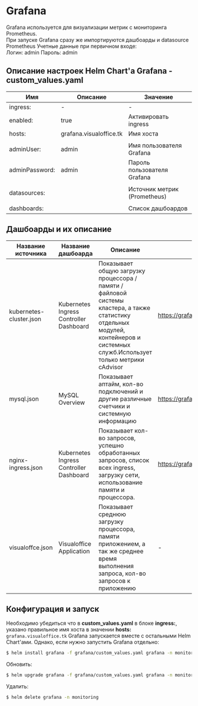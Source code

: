 # Grafana
Grafana используется для визуализации метрик с мониторинга Prometheus.  
При запуске Grafana сразу же импортируются дашбоарды и datasource Prometheus
Учетные данные при первичном входе:  
Логин: admin
Пароль: admin
## Описание настроек Helm Chart'a Grafana - custom_values.yaml
| Имя | Описание | Значение |
| ------ | ------ | ----- |
| ingress: | - | - |
| enabled: | true | Активировать ingress |
| hosts: | grafana.visualoffice.tk | Имя хоста |
||||
| adminUser: | admin | Имя пользователя Grafana |
| adminPassword: | admin | Пароль пользователя Grafana |
||||
| datasources: | | Источник метрик (Prometheus) |
||||
| dashboards: | | Список дашбоардов |

## Дашбоарды и их описание
| Название источника | Название дашбоарда | Описание | Ссылка |
| ------ | ------ | ----- | ----- |
| kubernetes-cluster.json | Kubernetes Ingress Controller Dashboard | Показывает общую загрузку процессора / памяти / файловой системы кластера, а также статистику отдельных модулей, контейнеров и системных служб.Использует только метрики cAdvisor | https://grafana.com/grafana/dashboards/12206 |
| mysql.json | MySQL Overview | Показывает аптайм, кол-во подключений и другие различные счетчики и системную информацию | https://grafana.com/grafana/dashboards/7362  |
| nginx-ingress.json | Kubernetes Ingress Controller Dashboard | Показывает кол-во запросов, успешно обработанных запросов, список всех ingress, загрузку сети, использование памяти и процессора. | https://grafana.com/grafana/dashboards/12575  |
| visualoffce.json | Visualoffice Application | Показывает среднюю загрузку процессора, памяти приложением, а так же среднее время выполнения запроса, кол-во запросов к приложению | -  |

## Конфигурация и запуск
Необходимо убедиться что в **custom_values.yaml** в блоке **ingress:**, указано правильное имя хоста в значении **hosts:**  
```grafana.visualoffice.tk```
Grafana запускается вместе с остальными Helm Chart'ами. Однако, если нужно запустить Grafana отдельно:
```sh
$ helm install grafana -f grafana/custom_values.yaml grafana -n monitoring
```
Обновить:
```sh
$ helm upgrade grafana -f grafana/custom_values.yaml grafana -n monitoring
```
Удалить: 
```sh
$ helm delete grafana -n monitoring
```